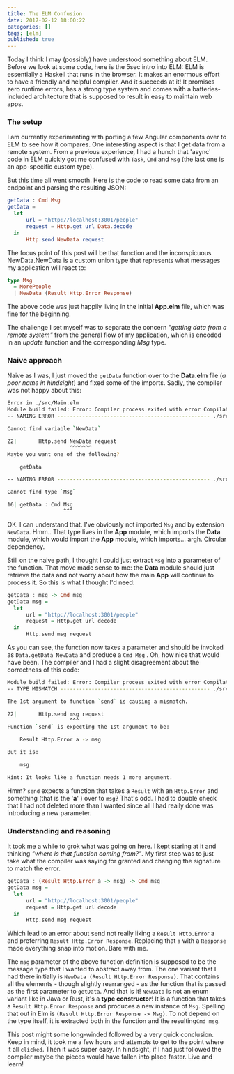 ```yaml
---
title: The ELM Confusion
date: 2017-02-12 18:00:22
categories: []
tags: [elm]
published: true
---
```


Today I think I may (possibly) have understood something about ELM. Before we look at some code, here is the 5sec intro into ELM: ELM is essentially a Haskell that runs in the browser. It makes an enormous effort to have a friendly and helpful compiler. And it succeeds at it! It promises zero runtime errors, has a strong type system and comes with a batteries-included architecture that is supposed to result in easy to maintain web apps.

### The setup

I am currently experimenting with porting a few Angular components over to ELM to see how it compares. One interesting aspect is that I get data from a remote system. From a previous experience, I had a hunch that 'async' code in ELM quickly got me confused with `Task`, `Cmd` and `Msg` (the last one is an app-specific custom type).

But this time all went smooth. Here is the code to read some data from an endpoint and parsing the resulting JSON:

``` elm
getData : Cmd Msg
getData =
  let
      url = "http://localhost:3001/people"
      request = Http.get url Data.decode
  in
      Http.send NewData request
```

The focus point of this post will be that function and the inconspicuous NewData.NewData is a custom union type that represents what messages my application will react to:

```haskell
type Msg
  = MorePeople
  | NewData (Result Http.Error Response)

```

The above code was just happily living in the initial **App.elm** file, which was fine for the beginning.

The challenge I set myself was to separate the concern _"getting data from a remote system"_ from the general flow of my application, which is encoded in an _update_ function and the corresponding _Msg_ type.

### Naive approach

Naive as I was, I just moved the `getData` function over to the **Data.elm** file (_a poor name in hindsight_) and fixed some of the imports. Sadly, the compiler was not happy about this:

```sh
Error in ./src/Main.elm
Module build failed: Error: Compiler process exited with error Compilation failed
-- NAMING ERROR ------------------------------------------------- ./src/Data.elm

Cannot find variable `NewData`

22|       Http.send NewData request
                    ^^^^^^^
Maybe you want one of the following?

    getData

-- NAMING ERROR ------------------------------------------------- ./src/Data.elm

Cannot find type `Msg`

16| getData : Cmd Msg
                  ^^^
```

OK. I can understand that. I've obviously not imported `Msg` and by extension `NewData`. Hmm.. That type lives in the **App** module, which imports the **Data** module, which would import the **App** module, which imports… argh. Circular dependency.

Still on the naive path, I thought I could just extract `Msg` into a parameter of the function. That move made sense to me:  the **Data** module should just retrieve the data and not worry about how the main **App** will continue to process it. So this is what I thought I'd need:

```haskell
getData : msg -> Cmd msg
getData msg =
  let
      url = "http://localhost:3001/people"
      request = Http.get url decode
  in
      Http.send msg request
```

As you can see, the function now takes a parameter and should be invoked as `Data.getData NewData` and produce a `Cmd Msg` . Oh, how nice that would have been. The compiler and I had a slight disagreement about the correctness of this code:

```bash
Module build failed: Error: Compiler process exited with error Compilation failed
-- TYPE MISMATCH ------------------------------------------------ ./src/Data.elm

The 1st argument to function `send` is causing a mismatch.

22|       Http.send msg request
                    ^^^
Function `send` is expecting the 1st argument to be:

    Result Http.Error a -> msg

But it is:

    msg

Hint: It looks like a function needs 1 more argument.
```

Hmm? `send` expects a function that takes a `Result` with an `Http.Error` and something (that is the '**a**' ) over to `msg`?  That's odd. I had to double check that I had not deleted more than I wanted since all I had really done was introducing a new parameter.

### Understanding and reasoning

It took me a while to grok what was going on here. I kept staring at it and thinking _"where is that function coming from?"_. My first step was to just take what the compiler was saying for granted and changing the signature to match the error.

```haskell
getData : (Result Http.Error a -> msg) -> Cmd msg
getData msg =
  let
      url = "http://localhost:3001/people"
      request = Http.get url decode
  in
      Http.send msg request
```

Which lead to an error about send not really liking a `Result Http.Erro`r a and preferring `Result Http.Error Response`. Replacing that `a` with a `Response` made everything snap into motion. Bare with me.

The `msg` parameter of the above function definition is supposed to be the message type that I wanted to abstract away from. The one variant that I had there initially is `NewData (Result Http.Error Response)`. That contains all the elements - though slightly rearranged - as the function that is passed as the first parameter to `getData`. And that is it! `NewData` is not an enum variant like in Java or Rust, it's a **type constructor**! It is a function that takes a `Result Http.Error Response` and produces a new instance of `Msg`. Spelling that out in Elm is `(Result Http.Error Response -> Msg)`. To not depend on the type itself, it is extracted both in the function and the resulting`Cmd msg`.

This post might some long-winded followed by a very quick conclusion. Keep in mind, it took me a few hours and attempts to get to the point where it all `clicked`. Then it was super easy. In hindsight, if I had just followed the compiler maybe the pieces would have fallen into place faster. Live and learn!
